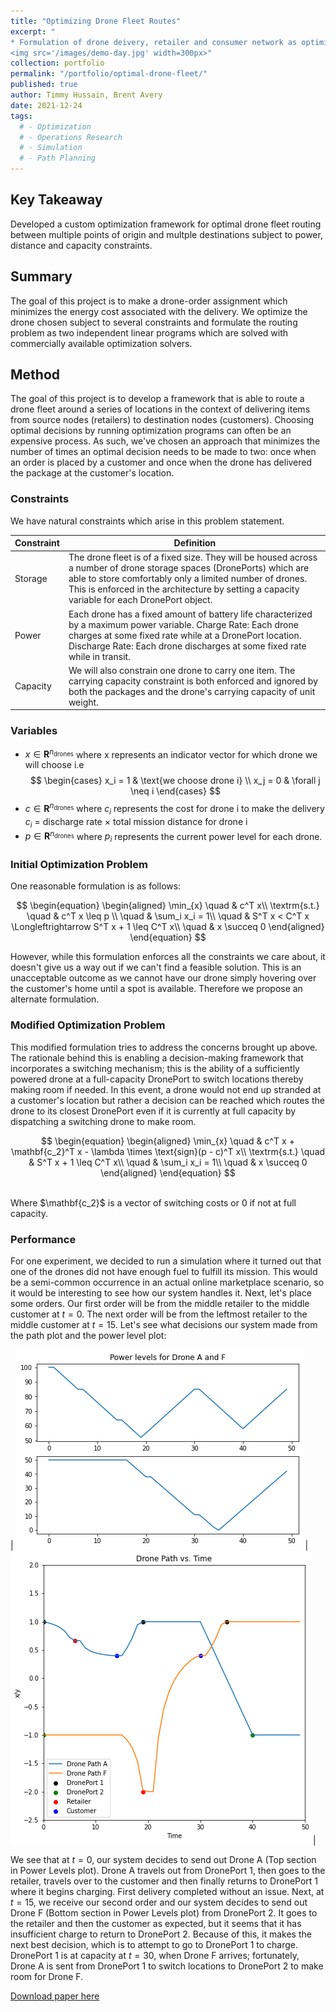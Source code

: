 ```yaml
---
title: "Optimizing Drone Fleet Routes"
excerpt: "
* Formulation of drone deivery, retailer and consumer network as optimization problem, written and simulated using <b>Python</b><br>
<img src='/images/demo-day.jpg' width=300px>"
collection: portfolio
permalink: "/portfolio/optimal-drone-fleet/"
published: true
author: Timmy Hussain, Brent Avery
date: 2021-12-24
tags:
  # - Optimization
  # - Operations Research
  # - Simulation
  # - Path Planning
---
```


## Key Takeaway

Developed a custom optimization framework for optimal drone fleet routing between multiple points of origin and multple destinations subject to power, distance and capacity constraints. 

## Summary

The goal of this project is to make a drone-order assignment which minimizes the energy cost associated with the delivery. We optimize the drone chosen subject to several constraints and formulate the routing problem as two independent linear programs which are solved with commercially available optimization solvers. 

## Method

The goal of this project is to develop a framework that is able to route a drone fleet around a series of locations in the context of delivering items from source nodes (retailers) to destination nodes (customers). Choosing optimal decisions by running optimization programs can often be an expensive process. As such, we've chosen an approach that minimizes the number of times an optimal decision needs to be made to two: once when an order is placed by a customer and once when the drone has delivered the package at the customer's location.

### Constraints

We have natural constraints which arise in this problem statement. 

| Constraint       | Definition                             |
| --------         | ------------------------------------------------------------ |
| Storage | The drone fleet is of a fixed size. They will be housed across a number of drone storage spaces (DronePorts) which are able to store comfortably only a limited number of drones. This is enforced in the architecture by setting a capacity variable for each DronePort object. |
| Power | Each drone has a fixed amount of battery life characterized by a maximum power variable. Charge Rate: Each drone charges at some fixed rate while at a DronePort location. Discharge Rate: Each drone discharges at some fixed rate while in transit. |
| Capacity | We will also constrain one drone to carry one item. The carrying capacity constraint is both enforced and ignored by both the packages and the drone's carrying capacity of unit weight. |

### Variables
- $x \in \mathbf{R}^{n_\text{drones}}$ where x represents an indicator vector for which drone we will choose i.e
$$
\begin{cases} 
  x_i = 1 & \text{we choose drone i} \\
  x_j = 0 & \forall j \neq i 
\end{cases}
$$
- $c \in \mathbf{R}^{n_\text{drones}}$ where $c_i$ represents the cost for drone i to make the delivery <br>
 $c_i$ = discharge rate $\times$ total mission distance for drone i
- $p \in \mathbf{R}^{n_\text{drones}}$ where $p_i$ represents the current power level for each drone. 

### Initial Optimization Problem
One reasonable formulation is as follows: <br>
<p align="center">
$$
\begin{equation}
\begin{aligned}
\min_{x} \quad & c^T x\\
\textrm{s.t.} \quad & c^T x \leq p \\
\quad & \sum_i x_i = 1\\
\quad & S^T x < C^T x \Longleftrightarrow S^T x + 1 \leq C^T x\\
\quad & x \succeq 0
\end{aligned}
\end{equation}
$$
</p>
However, while this formulation enforces all the constraints we care about, it doesn't give us a way out if we can't find a feasible solution. This is an unacceptable outcome as we cannot have our drone simply hovering over the customer's home until a spot is available. Therefore we propose an alternate formulation. 

### Modified Optimization Problem
This modified formulation tries to address the concerns brought up above. The rationale behind this is enabling a decision-making framework that incorporates a switching mechanism; this is the ability of a sufficiently powered drone at a full-capacity DronePort to switch locations thereby making room if needed. In this event, a drone would not end up stranded at a customer's location but rather a decision can be reached which routes the drone to its closest DronePort even if it is currently at full capacity by dispatching a switching drone to make room. <br>
<p align="center">
$$
\begin{equation}
\begin{aligned}
\min_{x} \quad & c^T x + \mathbf{c_2}^T x - \lambda \times \text{sign}(p - c)^T x\\
\textrm{s.t.} \quad & S^T x + 1 \leq C^T x\\
\quad & \sum_i x_i = 1\\
\quad & x \succeq 0
\end{aligned}
\end{equation}
$$ 
</p>
<br>
Where $\mathbf{c_2}$ is a vector of switching costs or 0 if not at full capacity.

### Performance
For one experiment, we decided to run a simulation where it turned out that one of the drones did not have enough fuel to fulfill its mission. This would be a semi-common occurrence in an actual online marketplace scenario, so it would be interesting to see how our system handles it.  Next, let's place some orders. Our first order will be from the middle retailer to the middle customer at $t = 0$. The next order will be from the leftmost retailer to the middle customer at $t = 15$. Let's see what decisions our system made from the path plot and the power level plot:

| ![](/images/battery.png) | ![](/images/PathBetter2.png)|

We see that at $t = 0$, our system decides to send out Drone A (Top section in Power Levels plot). Drone A travels out from DronePort 1, then goes to the retailer, travels over to the customer and then finally returns to DronePort 1 where it begins charging. First delivery completed without an issue. Next, at $t = 15$, we receive our second order and our system decides to send out Drone F (Bottom section in Power Levels plot) from DronePort 2. It goes to the retailer and then the customer as expected, but it seems that it has insufficient charge to return to DronePort 2. Because of this, it makes the next best decision, which is to attempt to go to DronePort 1 to charge. DronePort 1 is at capacity at $t = 30$, when Drone F arrives; fortunately, Drone A is sent from DronePort 1 to switch locations to DronePort 2 to make room for Drone F. 

[Download paper here](http://tinyurl.com/aa222-proj)